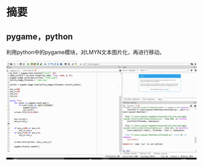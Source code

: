 # 摘要
## pygame，python
利用python中的pygame模块，对LMYN文本图片化，再进行移动。

![](https://github.com/LEIMIN123/computational_physics_N2015301020179/blob/master/MOVING%20NAME.gif)
